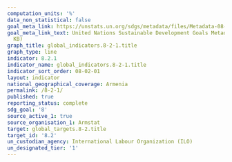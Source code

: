 ```yaml
---
computation_units: '%'
data_non_statistical: false
goal_meta_link: https://unstats.un.org/sdgs/metadata/files/Metadata-08-02-01.pdf
goal_meta_link_text: United Nations Sustainable Development Goals Metadata (PDF 384
  KB)
graph_title: global_indicators.8-2-1.title
graph_type: line
indicator: 8.2.1
indicator_name: global_indicators.8-2-1.title
indicator_sort_order: 08-02-01
layout: indicator
national_geographical_coverage: Armenia
permalink: /8-2-1/
published: true
reporting_status: complete
sdg_goal: '8'
source_active_1: true
source_organisation_1: Armstat
target: global_targets.8-2.title
target_id: '8.2'
un_custodian_agency: International Labour Organization (ILO)
un_designated_tier: '1'
---
```

